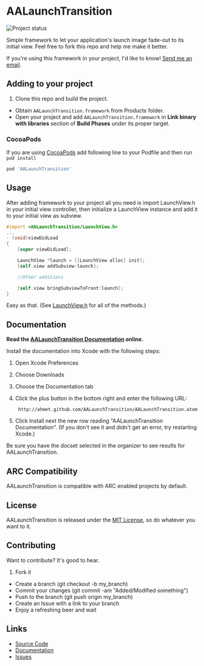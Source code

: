 # AALaunchTransition

![Project status](http://stillmaintained.com/ahmet/AALaunchTransition.png)

Simple framework to let your application's launch image fade-out to its initial view. Feel free to fork this repo and help me make it better.

If you're using this framework in your project, I'd like to know! [Send me an email](mailto:me@ahmetaygun.net).

## Adding to your project

1. Clone this repo and build the project.
* Obtain `AALaunchTransition.framework` from Products folder.
* Open your project and add `AALaunchTransition.framework` in **Link binary with libraries** section of **Build Phases** under its proper target.

### CocoaPods

If you are using [CocoaPods](http://cocoapods.org) add following line to your Podfile and then run `pod install`

``` ruby
pod 'AALaunchTransition'
```

## Usage

After adding framework to your project all you need is import LaunchView.h in your initial view controller, then initialize a LaunchView instance and add it to your initial view as subview.

```objective-c
#import <AALaunchTransition/LaunchView.h>
...
- (void)viewDidLoad
{
    [super viewDidLoad];

    LaunchView *launch = [[LaunchView alloc] init];
    [self.view addSubview:launch];

    //Other additions

    [self.view bringSubviewToFront:launch];
}
```

Easy as that. (See [LaunchView.h](https://github.com/ahmet/AALaunchTransition/blob/develop/AALaunchTransition/LaunchView.h) for all of the methods.)

## Documentation

**Read the [AALaunchTransition Documentation](http://ahmet.github.com/AALaunchTransition/) online.**

Install the documentation into Xcode with the following steps:

1. Open Xcode Preferences
2. Choose Downloads
3. Choose the Documentation tab
4. Click the plus button in the bottom right and enter the following URL:
    
        http://ahmet.github.com/AALaunchTransition/AALaunchTransition.atom

5. Click Install next the new row reading "AALaunchTransition Documentation". (If you don't see it and didn't get an error, try restarting Xcode.)

Be sure you have the docset selected in the organizer to see results for AALaunchTransition.

## ARC Compatibility

AALaunchTransition is compatible with ARC enabled projects by default.

## License
AALaunchTransition is released under the [MIT License](http://en.wikipedia.org/wiki/MIT_license), so do whatever you want to it.

## Contributing

Want to contribute? It's good to hear.

1. Fork it
* Create a branch (git checkout -b my_branch)
* Commit your changes (git commit -am "Added/Modified something")
* Push to the branch (git push origin my_branch)
* Create an Issue with a link to your branch
* Enjoy a refreshing beer and wait

## Links

* [Source Code](http://github.com/ahmet/AALaunchTransition)
* [Documentation](http://ahmet.github.com/AALaunchTransition/)
* [Issues](https://github.com/ahmet/AALaunchTransition/issues)